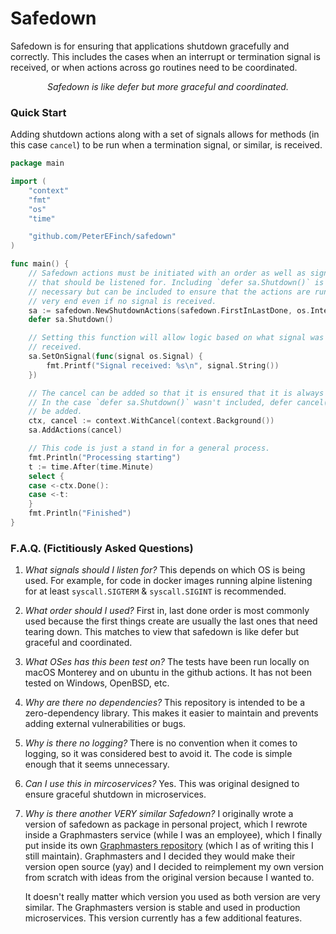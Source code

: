 # Safedown

Safedown is for ensuring that applications shutdown gracefully and correctly. This includes the cases when an interrupt
or termination signal is received, or when actions across go routines need to be coordinated.

<p align="center">
<em>
Safedown is like defer but more graceful and coordinated.
</em>
</p>

### Quick Start

Adding shutdown actions along with a set of signals allows for methods (in this case `cancel`) to be run when a
termination signal, or similar, is received.

```go
package main

import (
	"context"
	"fmt"
	"os"
	"time"

	"github.com/PeterEFinch/safedown"
)

func main() {
	// Safedown actions must be initiated with an order as well as signals
	// that should be listened for. Including `defer sa.Shutdown()` is not 
	// necessary but can be included to ensure that the actions are run at the
	// very end even if no signal is received.
	sa := safedown.NewShutdownActions(safedown.FirstInLastDone, os.Interrupt)
	defer sa.Shutdown()

	// Setting this function will allow logic based on what signal was 
	// received.
	sa.SetOnSignal(func(signal os.Signal) {
		fmt.Printf("Signal received: %s\n", signal.String())
	})

	// The cancel can be added so that it is ensured that it is always called.
	// In the case `defer sa.Shutdown()` wasn't included, defer cancel() should
	// be added.
	ctx, cancel := context.WithCancel(context.Background())
	sa.AddActions(cancel)

	// This code is just a stand in for a general process.
	fmt.Println("Processing starting")
	t := time.After(time.Minute)
	select {
	case <-ctx.Done():
	case <-t:
	}
	fmt.Println("Finished")
}
```

### F.A.Q. (Fictitiously Asked Questions)


1. *What signals should I listen for?*
   This depends on which OS is being used. For example, for code in docker images running alpine listening for at
   least `syscall.SIGTERM` & `syscall.SIGINT` is recommended.

2. *What order should I used?*
   First in, last done order is most commonly used because the first things create are usually the last ones that need
   tearing down. This matches to view that safedown is like defer but graceful and coordinated.

3. *What OSes has this been test on?*
   The tests have been run locally on macOS Monterey and on ubuntu in the github actions. It has not been tested on
   Windows, OpenBSD, etc.

4. *Why are there no dependencies?*
   This repository is intended to be a zero-dependency library. This makes it easier to maintain and prevents adding
   external vulnerabilities or bugs.

6. *Why is there no logging?*
   There is no convention when it comes to logging, so it was considered best to avoid it. The code is simple enough
   that it seems unnecessary.

7. *Can I use this in mircoservices?*
   Yes. This was original designed to ensure graceful shutdown in microservices.

8. *Why is there another VERY similar Safedown?*
   I originally wrote a version of safedown as package in personal project, which I rewrote inside a Graphmasters
   service (while I was an employee), which I finally put inside its
   own [Graphmasters repository](github.com/Graphmasters/safedown) (which I as of writing this I still maintain).
   Graphmasters and I decided they would make their version open source (yay) and I decided to reimplement my own
   version from scratch with ideas from the original version because I wanted to.

   It doesn't really matter which version you used as both version are very similar. The Graphmasters version is stable
   and used in production microservices. This version currently has a few additional features.